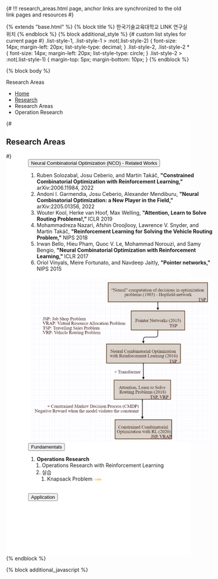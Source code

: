 {# !!! research_areas.html page, anchor links are synchronized to the old link pages and resources #}

{% extends "base.html" %}
{% block title %} 한국기술교육대학교 LINK 연구실 위치 {% endblock %}
{% block additional_style %}
{# custom list styles for current page #}
.list-style-1, .list-style-1 > :not(.list-style-2) {
    font-size: 14px;
    margin-left: 20px;
    list-style-type: decimal;
}
.list-style-2, .list-style-2 * {
    font-size: 14px;
    margin-left: 20px;
    list-style-type: circle;
 }
.list-style-2 > :not(.list-style-1) {
    margin-top:    5px;
    margin-bottom: 10px;
}
{% endblock %}

{% block body %}
<!-- page-title -->
<section class="page-title centred" style="background-image: url(/assets/images/landscape/koreatech_landscape_2.jpg);">
  <div class="container">
    <div class="content-box">
      <div class="title">Research Areas</div>
      <ul class="bread-crumb">
        <li><a href="/">Home</a></li>
        <li><a href="/menu/research">Research</a></li>
        <li>Research Areas</li>
        <li>Operation Research</li>
      </ul>
    </div>
  </div>
</section>
<!-- page-title end -->

<section>
<div class="cw-content container-fluid">
            <div class="cyw-container">
                <div class="container">
                    <!--Start Container Div-->

<div style="background-color:white;" class="container-fluid">
 <!--Start Content Grid-->
<section class="row content" style="padding-bottom:100px">
    <section class="content-wrapper title-section">
{#        <h2 class="title-level-1">Research Areas</h2>#}
    </section>
    <section style="padding: 0px 60px; width:100%" class="content-wrapper">
        <article>
            <button class="accordion">Neural Combinatorial Optimization (NCO) - Related Works</button>
            <div class="panel article-content-1 research-content">
                <ol class="study">
                    <li>
                        <span>
                            Ruben Solozabal, Josu Ceberio, and Martin Takáč,
                            <span style="font-weight: bold">
                                "Constrained Combinatorial Optimization with Reinforcement Learning,"
                            </span>
                            arXiv:2006.11984, 2022
                            <a href="https://arxiv.org/abs/2006.11984" target="_blank">
                                <i class="fa fa-external-link" aria-hidden="true"></i>
                            </a>
                        </span>
                    </li>
                    <li>
                        <span>
                            Andoni I. Garmendia, Josu Ceberio, Alexander Mendiburu,
                            <span style="font-weight: bold">
                                "Neural Combinatorial Optimization: a New Player in the Field,"
                            </span>
                            	arXiv:2205.01356, 2022
                            <a href="https://arxiv.org/abs/2205.01356" target="_blank">
                                <i class="fa fa-external-link" aria-hidden="true"></i>
                            </a>
                        </span>
                    </li>
                    <li>
                        <span>
                            Wouter Kool, Herke van Hoof, Max Welling,
                            <span style="font-weight: bold">
                                "Attention, Learn to Solve Routing Problems!,"
                            </span>
                            ICLR 2019
                            <a href="https://arxiv.org/abs/1803.08475" target="_blank">
                                <i class="fa fa-external-link" aria-hidden="true"></i>
                            </a>
                        </span>
                    </li>
                    <li>
                        <span>
                            Mohammadreza Nazari, Afshin Oroojlooy, Lawrence V. Snyder, and Martin Takáč,
                            <span style="font-weight: bold">
                                "Reinforcement Learning for Solving the Vehicle Routing Problem,"
                            </span>
                            NIPS 2018
                            <a href="https://arxiv.org/abs/1802.04240" target="_blank">
                                <i class="fa fa-external-link" aria-hidden="true"></i>
                            </a>
                        </span>
                    </li>
                    <li>
                        <span>
                            Irwan Bello, Hieu Pham, Quoc V. Le, Mohammad Norouzi, and Samy Bengio,
                            <span style="font-weight: bold">
                                "Neural Combinatorial Optimization with Reinforcement Learning,"
                            </span>
                            ICLR 2017
                            <a href="https://arxiv.org/abs/1611.09940" target="_blank">
                                <i class="fa fa-external-link" aria-hidden="true"></i>
                            </a>
                        </span>
                    </li>
                    <li>
                        <span>
                            Oriol Vinyals, Meire Fortunato, and Navdeep Jaitly,
                            <span style="font-weight: bold">
                                "Pointer networks,"
                            </span>
                            NIPS 2015
                            <a href="https://proceedings.neurips.cc/paper/2015/file/29921001f2f04bd3baee84a12e98098f-Paper.pdf" target="_blank">
                                <i class="fa fa-external-link" aria-hidden="true"></i>
                            </a>
                        </span>
                    </li>
                </ol>
            </div>
            <div>
                <img src="/assets/images/research/nco_history.png" />
            </div>
        </article>
        <article>
            <button class="accordion">Fundamentals</button>
            <div class="panel article-content-1 research-content">
                <ol class="study">
                    <li>
                        <span style="font-weight: bold">Operations Research</span>
                        <ol style="padding-left: 1.0em">
                            <li>
                                Operations Research with Reinforcement Learning
                                <a href="https://www.dropbox.com/s/3vioufswbyfx6ri/OR.pdf?dl=0" target="_blank">
                                    <i class="fa fa-external-link" aria-hidden="true"></i>
                                </a>
                            </li>
                            <li>
                                실습
                                <ol style="padding-left: 1.0em">
                                    <li>
                                        Knapsack Problem
                                        <a href="https://colab.research.google.com/drive/1yzl_Od_QdGbzFTTV8NuMNgj-oKEcBKbZ" target="_blank">
                                            <img src="/assets/images/colab.png" width="5%" />
                                        </a>
                                    </li>
                                </ol>
                            </li>
                        </ol>
                    </li>
                </ol>
            </div>
        </article>
        <br/>
        <article>
            <button class="accordion">Application</button>
            <div class="panel article-content-1 research-content" style="max-height: 983px;">
                <ol class="study">
                </ol>
            </div>
        </article>
        <br/>
        <br/>
    </section>
</section>

<!--End Content Grid-->
</div>
</div>
</div>
<!--End Container Div-->
</div>
</section>
{% endblock %}

<!-- script for accordion -->
{% block additional_javascript %}
    <script type="text/javascript">
        const acc2 = document.getElementsByClassName("accordion");

        for (let i2 = 0; i2 < acc.length; i2++) {
            acc2[i2].click();
        }
    </script>
{% endblock %}

